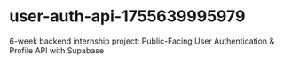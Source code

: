 # user-auth-api-1755639995979
6-week backend internship project: Public-Facing User Authentication &amp; Profile API with Supabase
